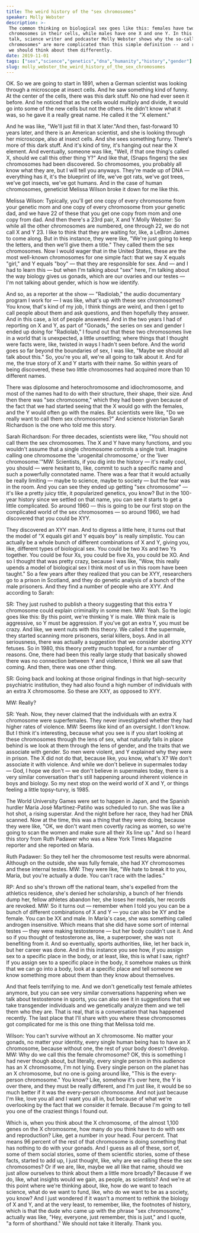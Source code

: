 ```yaml
---
title: The weird history of the "sex chromosomes"
speaker: Molly Webster
description: >-
 The common thinking on biological sex goes like this: females have two X
 chromosomes in their cells, while males have one X and one Y. In this myth-busting
 talk, science writer and podcaster Molly Webster shows why the so-called "sex
 chromosomes" are more complicated than this simple definition -- and reveals why
 we should think about them differently.
date: 2019-11-01
tags: ["sex","science","genetics","dna","humanity","history","gender"]
slug: molly_webster_the_weird_history_of_the_sex_chromosomes
---
```


OK. So we are going to start in 1891, when a German scientist was looking through a
microscope at insect cells. And he saw something kind of funny. At the center of the
cells, there was this dark stuff. No one had ever seen it before. And he noticed that as
the cells would multiply and divide, it would go into some of the new cells but not the
others. He didn't know what it was, so he gave it a really great name. He called it the "X
element."

And he was like, "We'll just fill in that X later."And then, fast-forward 10 years later,
and there is an American scientist, and she is looking through her microscope, also at
insect cells. And she sees something funny. There's more of this dark stuff. And it's kind
of tiny, it's hanging out near the X element. And eventually, someone was like, "Well, if
that one thing's called X, should we call this other thing Y?" And like that, (Snaps
fingers) the sex chromosomes had been discovered. So chromosomes, you probably all know
what they are, but I will tell you anyways. They're made up of DNA — everything has it,
it's the blueprint of life, we've got rats, we've got trees, we've got insects, we've got
humans. And in the case of human chromosomes, geneticist Melissa Wilson broke it down for
me like this.

Melissa Wilson: Typically, you'll get one copy of every chromosome from your genetic mom
and one copy of every chromosome from your genetic dad, and we have 22 of these that you
get one copy from mom and one copy from dad. And then there's a 23rd pair, X and Y.Molly
Webster: So while all the other chromosomes are numbered, one through 22, we do not call X
and Y 23. I like to think that they are waiting for, like, a LeBron James to come along.
But in this instance, they were like, "We're just going to keep the letters, and then
we'll give them a title." They called them the sex chromosomes. Now I would wager that in
the United States, these are the most well-known chromosomes for one simple fact: that we
say X equals "girl," and Y equals "boy" — that they are responsible for sex. And — and I
had to learn this — but when I'm talking about "sex" here, I'm talking about the way
biology gives us gonads, which are our ovaries and our testes — I'm not talking about
gender, which is how we identify.

And so, as a reporter at the show — "Radiolab," the audio documentary program I work for —
I was like, what's up with these sex chromosomes? You know, that's kind of my job, I think
things are weird, and then I get to call people about them and ask questions, and then
hopefully they answer. And in this case, a lot of people answered. And in the two years I
had of reporting on X and Y, as part of "Gonads," the series on sex and gender I ended up
doing for "Radiolab," I found out that these two chromosomes live in a world that is
unexpected, a little unsettling; where things that I thought were facts were, like,
twisted in ways I hadn't seen before. And the world goes so far beyond the boundaries of
sex, I was like, "Maybe we should all talk about this." So, you're you all, we're all
going to talk about it. And for me, the true story of X and Y starts with their name. So
within years of being discovered, these two little chromosomes had acquired more than 10
different names.

There was diplosome and heterochromosome and idiochromosome, and most of the names had to
do with their structure, their shape, their size. And then there was "sex chromosome,"
which they had been given because of the fact that we had started seeing that the X would
go with the females, and the Y would often go with the males. But scientists were like,
"Do we really want to call them sex chromosomes?" And science historian Sarah Richardson
is the one who told me this story.

Sarah Richardson: For three decades, scientists were like, "You should not call them the
sex chromosomes. The X and Y have many functions, and you wouldn't assume that a single
chromosome controls a single trait. Imagine calling one chromosome the 'urogenital
chromosome,' or the 'liver chromosome.'"MW: Scientists, if you dig into the history —
it's really cool, you should — were hesitant to, like, commit to such a specific name and
such a powerfully connotated name. There was a fear that it would actually be really
limiting — maybe to science, maybe to society — but the fear was in the room. And you can
see they ended up getting "sex chromosome" — it's like a pretty juicy title, it
popularized genetics, you know? But in the 100-year history since we settled on that name,
you can see it starts to get a little complicated. So around 1960 — this is going to be our
first stop on the complicated world of the sex chromosomes — so around 1960, we had
discovered that you could be XYY.

They discovered an XYY man. And to digress a little here, it turns out that the model of
"X equals girl and Y equals boy" is really simplistic. You can actually be a whole bunch
of different combinations of X and Y, giving you, like, different types of biological sex.
You could be two Xs and two Ys together. You could be four Xs, you could be five Xs, you
could be XO. And so I thought that was pretty crazy, because I was like, "Wow, this really
upends a model of biological sex I think most of us in this room have been taught." So a
few years after they realized that you can be XYY, researchers go to a prison in Scotland,
and they do genetic analysis of a bunch of the male prisoners. And they find a number of
people who are XYY. And according to Sarah:

SR: They just rushed to publish a theory suggesting that this extra Y chromosome could
explain criminality in some men. MW: Yeah. So the logic goes like this: By this point,
we're thinking Y is male. We think male is aggressive, so Y must be aggression. If you've
got an extra Y, you must be crazy. And like, we went nuts with this theory. We called it
the supermale, they started scanning more prisoners, serial killers, boys. And in all
seriousness, there was actually a suggestion that we consider aborting XYY fetuses. So in
1980, this theory pretty much toppled, for a number of reasons. One, there had been this
really large study that basically showed there was no connection between Y and violence, I
think we all saw that coming. And then, there was one other thing.

SR: Going back and looking at those original findings in that high-security psychiatric
institution, they had also found a high number of individuals with an extra X chromosome.
So these are XXY, as opposed to XYY.

MW: Really?

SR: Yeah. Now, they never claimed that the individuals with an extra X chromosome were
superfemales. They never investigated whether they had higher rates of violence. MW: Seems
like kind of an oversight. I don't know. But I think it's interesting, because what you
see is if you start looking at these chromosomes through the lens of sex, what naturally
falls in place behind is we look at them through the lens of gender, and the traits that
we associate with gender. So men were violent, and Y explained why they were in prison.
The X did not do that, because like, you know, what's X? We don't associate it with
violence. And while we don't believe in supermales today — God, I hope we don't — we don't
believe in supermales today, there is a very similar conversation that's still happening
around inherent violence in boys and biology. So my next stop on the weird world of X and
Y, or things feeling a little topsy-turvy, is 1985.

The World University Games were set to happen in Japan, and the Spanish hurdler María José
Martínez-Patiño was scheduled to run. She was like a hot shot, a rising superstar. And the
night before her race, they had her DNA scanned. Now at the time, this was a thing that
they were doing, because they were like, "OK, we don't want men covertly racing as women,
so we're going to scan the women and make sure all their Xs line up." And so I heard this
story from Ruth Padawer who was a New York Times Magazine reporter and she reported on
María.

Ruth Padawer: So they tell her the chromosome test results were abnormal. Although on the
outside, she was fully female, she had XY chromosomes and these internal testes. MW: They
were like, "We hate to break it to you, María, but you're actually a dude. You can't race
with the ladies."

RP: And so she's thrown off the national team, she's expelled from the athletics
residence, she's denied her scholarship, a bunch of her friends dump her, fellow athletes
abandon her, she loses her medals, her records are revoked. MW: So it turns out — remember
when I told you you can be a bunch of different combinations of X and Y — you can also be
XY and be female. You can be XX and male. In María's case, she was something called
androgen insensitive. Which means that she did have some sort of internal testes — they
were making testosterone — but her body couldn't use it. And so if you thought of
testosterone as, like, a superpower, she was not benefiting from it. And so eventually,
sports authorities, like, let her back in, but her career was done. And in this instance
you see how, if you assign sex to a specific place in the body, or at least, like, this is
what I saw, right? If you assign sex to a specific place in the body, it somehow makes us
think that we can go into a body, look at a specific place and tell someone we know
something more about them than they know about themselves.

And that feels terrifying to me. And we don't genetically test female athletes anymore, but
you can see very similar conversations happening when we talk about testosterone in
sports, you can also see it in suggestions that we take transgender individuals and we
genetically analyze them and we tell them who they are. That is real, that is a
conversation that has happened recently. The last place that I'll share with you where
these chromosomes got complicated for me is this one thing that Melissa told
me.

Wilson: You can't survive without an X chromosome. No matter your gonads, no matter your
identity, every single human being has to have an X chromosome, because without one, the
rest of your body doesn't develop. MW: Why do we call this the female chromosome? OK, this
is something I had never though about, but literally, every single person in this audience
has an X chromosome, I'm not lying. Every single person on the planet has an X chromosome,
but no one is going around like, "This is the every-person chromosome." You know? Like,
somehow it's over here, the Y is over there, and they must be really different, and I'm
just like, it would be so much better if it was the every-person chromosome. And not just
because I'm like, love you all and I want you all in, but because of what we're
overlooking by the fact that we consider it female. Because I'm going to tell you one of
the craziest things I found out.

Which is, when you think about the X chromosome, of the almost 1,100 genes on the X
chromosome, how many do you think have to do with sex and reproduction? Like, get a number
in your head. Four percent. That means 96 percent of the rest of that chromosome is doing
something that has nothing to do with your gonads. And I guess as all of these, sort of,
some of them social stories, some of them scientific stories, some of these facts, started
to add up, I just thought, like, why are we calling these the sex chromosomes? Or if we
are, like, maybe we all like that name, should we just allow ourselves to think about them
a little more broadly? Because if we do, like, what insights would we gain, as people, as
scientists? And we're at this point where we're thinking about, like, how do we want to
teach science, what do we want to fund, like, who do we want to be as a society, you know?
And I just wondered if it wasn't a moment to rethink the biology of X and Y, and at the
very least, to remember, like, the footnotes of history, which is that the dude who came
up with the phrase "sex chromosome," actually was like, "Hey, everyone, just remember,
this is just," and I quote, "a form of shorthand." We should not take it literally. Thank
you.

<!--
ad_duration=3.33
comment_count=24
event="TED@NAS"
external_duration=0
external_start_time=0
has_talk_citation=1
intro_duration=11.82
is_subtitle_required="False"
is_talk_featured="True"
language="en"
language_swap="False"
native_language="en"
number_of_related_talks=6
number_of_speakers=1
number_of_subtitled_videos=13
number_of_tags=7
number_of_talk_download_languages=13
number_of_talk_more_resources=1
number_of_talk_recommendations=1
number_of_talks_take_actions=1
post_ad_duration=0.83
published_timestamp="2020-03-23 14:48:38"
recording_date="2019-11-01"
speaker_description="Sex chromosome editor"
speaker_is_published=1
speaker_name="Molly Webster"
talk_name="The weird history of the \"sex chromosomes\""
talk_recommendations_blurb="More resources curated by Molly Webster"
talks_tags=["sex","science","genetics","dna","humanity","history","gender"]
url_audio="https://download.ted.com/talks/MollyWebster_2019S.mp3?apikey=acme-roadrunner"
url_photo_speaker="https://pe.tedcdn.com/images/ted/6a880dc34543011e228a54da0dfb11675a3e030e_254x191.jpg"
url_photo_talk="https://s3.amazonaws.com/talkstar-photos/uploads/2d75a2a5-a6e8-4d0e-871f-e0f07c462933/MollyWebster_2019S-embed.jpg"
url_webpage="https://www.ted.com/talks/molly_webster_the_weird_history_of_the_sex_chromosomes"
video_type_name="TED Institute Talk"
-->